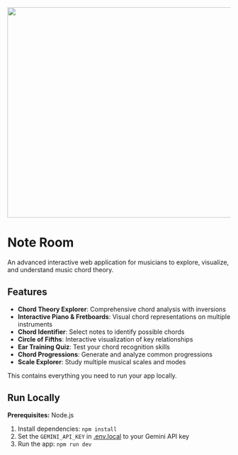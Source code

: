 <div align="center">
<img width="1200" height="475" alt="GHBanner" src="https://github.com/user-attachments/assets/0aa67016-6eaf-458a-adb2-6e31a0763ed6" />
</div>

# Note Room

An advanced interactive web application for musicians to explore, visualize, and understand music chord theory. 

## Features

- **Chord Theory Explorer**: Comprehensive chord analysis with inversions
- **Interactive Piano & Fretboards**: Visual chord representations on multiple instruments
- **Chord Identifier**: Select notes to identify possible chords
- **Circle of Fifths**: Interactive visualization of key relationships
- **Ear Training Quiz**: Test your chord recognition skills
- **Chord Progressions**: Generate and analyze common progressions
- **Scale Explorer**: Study multiple musical scales and modes

This contains everything you need to run your app locally.

## Run Locally

**Prerequisites:**  Node.js


1. Install dependencies:
   `npm install`
2. Set the `GEMINI_API_KEY` in [.env.local](.env.local) to your Gemini API key
3. Run the app:
   `npm run dev`
